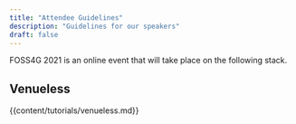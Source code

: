 ```yaml
---
title: "Attendee Guidelines"
description: "Guidelines for our speakers"
draft: false
---
```


FOSS4G 2021 is an online event that will take place on the following stack.

## Venueless

{{content/tutorials/venueless.md}} 
